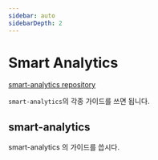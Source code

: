 ```yaml
---
sidebar: auto
sidebarDepth: 2
---
```


# Smart Analytics

[smart-analytics repository](https://github.com/teamlck/smart-analytics)

`smart-analytics`의 각종 가이드를 쓰면 됩니다.


## smart-analytics
smart-analytics 의 가이드를 씁시다.
